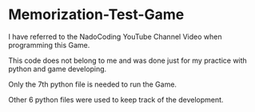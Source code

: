 # Memorization-Test-Game

I have referred to the NadoCoding YouTube Channel Video when programming this Game.

This code does not belong to me and was done just for my practice with python and game developing.


Only the 7th python file is needed to run the Game.

Other 6 python files were used to keep track of the development.
